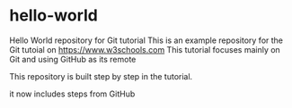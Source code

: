 # hello-world
Hello World repository for Git tutorial
This is an example repository for the Git tutoial on https://www.w3schools.com
This tutorial focuses mainly on Git and using GitHub as its remote

This repository is built step by step in the tutorial.

it now includes steps from GitHub
